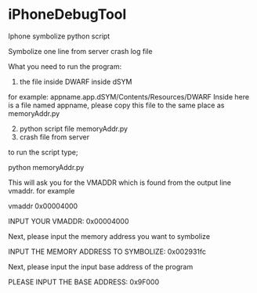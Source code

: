 iPhoneDebugTool
===============

Iphone symbolize python script

Symbolize one line from server crash log file

What you need to run the program:

1) the file inside DWARF inside dSYM

for example: appname.app.dSYM/Contents/Resources/DWARF
Inside here is a file named appname, please copy this file to the same place as memoryAddr.py

2) python script file memoryAddr.py
3) crash file from server

to run the script type;

python memoryAddr.py

This will ask you for the VMADDR which is found from the output line vmaddr.
for example

vmaddr 0x00004000

INPUT YOUR VMADDR: 0x00004000

Next, please input the memory address you want to symbolize

INPUT THE MEMORY ADDRESS TO SYMBOLIZE:  0x002931fc

Next, please input the input base address of the program

PLEASE INPUT THE BASE ADDRESS: 0x9F000
